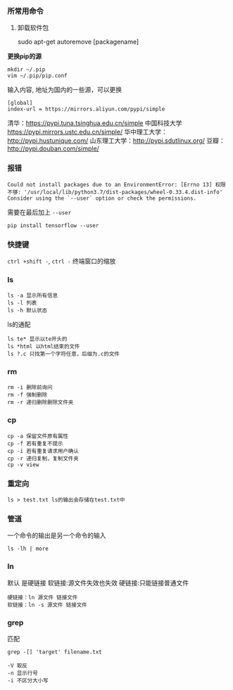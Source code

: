### 所常用命令
1. 卸载软件包

    sudo apt-get autoremove [packagename]

**更换pip的源**

    mkdir ~/.pip
    vim ~/.pip/pip.conf
输入内容, 地址为国内的一些源，可以更换

    [global]
    index-url = https://mirrors.aliyun.com/pypi/simple


清华：https://pypi.tuna.tsinghua.edu.cn/simple
中国科技大学 https://pypi.mirrors.ustc.edu.cn/simple/
华中理工大学：http://pypi.hustunique.com/
山东理工大学：http://pypi.sdutlinux.org/
豆瓣：http://pypi.douban.com/simple/

### 报错
    Could not install packages due to an EnvironmentError: [Errno 13] 权限不够: '/usr/local/lib/python3.7/dist-packages/wheel-0.33.4.dist-info'
    Consider using the `--user` option or check the permissions.

需要在最后加上 `--user`

    pip install tensorflow --user

### 快捷键
`ctrl +shift -`, `ctrl -` 终端窗口的缩放
### ls
    
    ls -a 显示所有信息
    ls -l 列表
    ls -h 默认状态
ls的通配
    
    ls te* 显示以te开头的
    ls *html 以html结束的文件
    ls ?.c 只找第一个字符任意，后缀为.c的文件

### rm
    
    rm -i 删除前询问
    rm -f 强制删除
    rm -r 递归删除删除文件夹
    
### cp
    
    cp -a 保留文件原有属性
    cp -f 若有重复不提示
    cp -i 若有重复请求用户确认
    cp -r 递归复制，复制文件夹
    cp -v view 
### 重定向
    
    ls > test.txt ls的输出会存储在test.txt中

### 管道
一个命令的输出是另一个命令的输入
    
    ls -lh | more
    
### ln
默认 是硬链接
软链接:源文件失效也失效
硬链接:只能链接普通文件

    硬链接：ln 源文件 链接文件
    软链接：ln -s 源文件 链接文件

### grep
匹配
    
    grep -[] 'target' filename.txt
    
    -V 取反
    -n 显示行号
    -i 不区分大小写

    